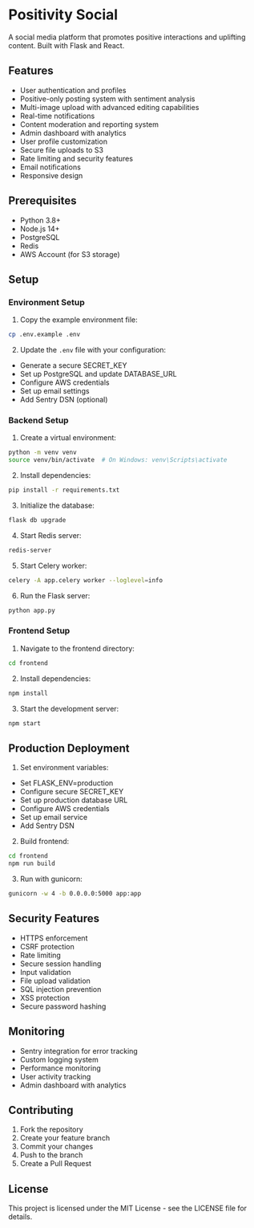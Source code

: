 # Positivity Social

A social media platform that promotes positive interactions and uplifting content. Built with Flask and React.

## Features

- User authentication and profiles
- Positive-only posting system with sentiment analysis
- Multi-image upload with advanced editing capabilities
- Real-time notifications
- Content moderation and reporting system
- Admin dashboard with analytics
- User profile customization
- Secure file uploads to S3
- Rate limiting and security features
- Email notifications
- Responsive design

## Prerequisites

- Python 3.8+
- Node.js 14+
- PostgreSQL
- Redis
- AWS Account (for S3 storage)

## Setup

### Environment Setup

1. Copy the example environment file:
```bash
cp .env.example .env
```

2. Update the `.env` file with your configuration:
- Generate a secure SECRET_KEY
- Set up PostgreSQL and update DATABASE_URL
- Configure AWS credentials
- Set up email settings
- Add Sentry DSN (optional)

### Backend Setup

1. Create a virtual environment:
```bash
python -m venv venv
source venv/bin/activate  # On Windows: venv\Scripts\activate
```

2. Install dependencies:
```bash
pip install -r requirements.txt
```

3. Initialize the database:
```bash
flask db upgrade
```

4. Start Redis server:
```bash
redis-server
```

5. Start Celery worker:
```bash
celery -A app.celery worker --loglevel=info
```

6. Run the Flask server:
```bash
python app.py
```

### Frontend Setup

1. Navigate to the frontend directory:
```bash
cd frontend
```

2. Install dependencies:
```bash
npm install
```

3. Start the development server:
```bash
npm start
```

## Production Deployment

1. Set environment variables:
- Set FLASK_ENV=production
- Configure secure SECRET_KEY
- Set up production database URL
- Configure AWS credentials
- Set up email service
- Add Sentry DSN

2. Build frontend:
```bash
cd frontend
npm run build
```

3. Run with gunicorn:
```bash
gunicorn -w 4 -b 0.0.0.0:5000 app:app
```

## Security Features

- HTTPS enforcement
- CSRF protection
- Rate limiting
- Secure session handling
- Input validation
- File upload validation
- SQL injection prevention
- XSS protection
- Secure password hashing

## Monitoring

- Sentry integration for error tracking
- Custom logging system
- Performance monitoring
- User activity tracking
- Admin dashboard with analytics

## Contributing

1. Fork the repository
2. Create your feature branch
3. Commit your changes
4. Push to the branch
5. Create a Pull Request

## License

This project is licensed under the MIT License - see the LICENSE file for details.
